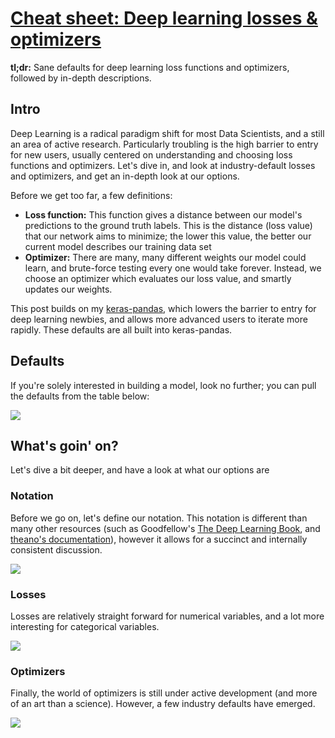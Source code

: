 # [Cheat sheet: Deep learning losses & optimizers](https://www.hergertarian.com/cheat-sheet-deep-learning-losses-optimizers)

**tl;dr:** Sane defaults for deep learning loss functions and optimizers, followed by in-depth descriptions. 

## Intro

Deep Learning is a radical paradigm shift for most Data Scientists, and a still an area of active research. 
Particularly troubling is the high barrier to entry for new users, usually centered on understanding and choosing 
loss functions and optimizers. Let's dive in, and look at industry-default losses and optimizers, and get an in-depth
look at our options. 

Before we get too far, a few definitions:

 - **Loss function:** This function gives a distance between our model's predictions to the ground truth labels.
 This is the distance (loss value) that our network aims to minimize; the lower this value, the better 
 our current model describes our training data set
 - **Optimizer:** There are many, many different weights our model could learn, and brute-force testing every one would 
 take forever. Instead, we choose an optimizer which evaluates our loss value, and smartly updates our weights. 

This post builds on my [keras-pandas](https://keras-pandas.readthedocs.io/en/latest/intro.html), which lowers the 
barrier to entry for deep learning newbies, and allows more advanced users to iterate more rapidly. These defaults 
are all built into keras-pandas.  

## Defaults

If you're solely interested in building a model, look no further; you can pull the defaults from the table below:

![](/s/defaults.jpg)

## What's goin' on?

Let's dive a bit deeper, and have a look at what our options are

### Notation

Before we go on, let's define our notation. This notation is different than many other resources (such as Goodfellow's 
[The Deep Learning Book](https://www.deeplearningbook.org/), and 
[theano's documentation](http://deeplearning.net/software/theano/library/tensor/nnet/nnet.html#theano.tensor.nnet.nnet.categorical_crossentropy)), 
however it allows for a succinct and internally consistent discussion. 

![](/s/notation.jpg)

### Losses

Losses are relatively straight forward for numerical variables, and a lot more interesting for categorical variables. 

![](/s/losses.jpg)

### Optimizers

Finally, the world of optimizers is still under active development (and more of an art than a science). However, a few
industry defaults have emerged.

![](/s/optimizers.jpg)
 